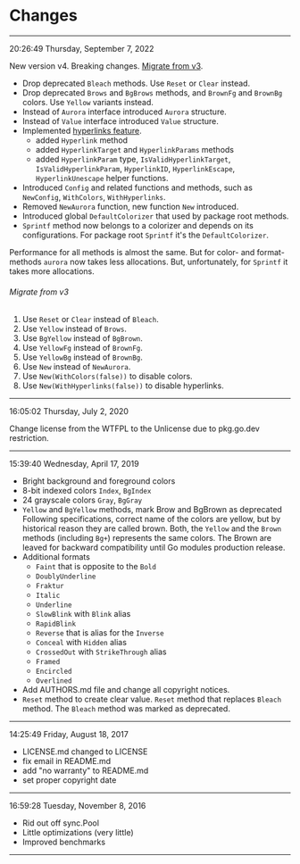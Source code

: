 Changes
=======

---
20:26:49
Thursday, September 7, 2022

New version v4. Breaking changes. [Migrate from v3](#migrate-from-v3).

- Drop deprecated `Bleach` methods. Use `Reset` or `Clear` instead.
- Drop deprecated `Brows` and `BgBrows` methods, and `BrownFg` and `BrownBg`
  colors. Use `Yellow` variants instead.
- Instead of `Aurora` interface introduced `Aurora` structure.
- Instead of `Value` interface introduced `Value` structure.
- Implemented [hyperlinks feature](https://gist.github.com/egmontkob/eb114294efbcd5adb1944c9f3cb5feda).
  - added `Hyperlink` method
  - added `HyperlinkTarget` and `HyperlinkParams` methods
  - added `HyperlinkParam` type, `IsValidHyperlinkTarget`,
    `IsValidHyperlinkParam`, `HyperlinkID`, `HyperlinkEscape`,
    `HyperlinkUnescape` helper functions.
- Introduced `Config` and related functions and methods, such as `NewConfig`,
  `WithColors`, `WithHyperlinks`.
- Removed `NewAurora` function, new function `New` introduced.
- Introduced global `DefaultColorizer` that used by package root methods.
- `Sprintf` method now belongs to a colorizer and depends on its configurations.
  For package root `Sprintf` it's the `DefaultColorizer`.

Performance for all methods is almost the same. But for color- and
format-methods `aurora` now takes less allocations. But, unfortunately, for
`Sprintf` it takes more allocations.

###### Migrate from v3

1. Use `Reset` or `Clear` instead of `Bleach`.
2. Use `Yellow` instead of `Brows`.
3. Use `BgYellow` instead of `BgBrown`.
4. Use `YellowFg` instead of `BrownFg`.
5. Use `YellowBg` instead of `BrownBg`.
6. Use `New` instead of `NewAurora`.
7. Use `New(WithColors(false))` to disable colors.
8. Use `New(WithHyperlinks(false))` to disable hyperlinks.

---
16:05:02
Thursday, July 2, 2020

Change license from the WTFPL to the Unlicense due to pkg.go.dev restriction.

---
15:39:40
Wednesday, April 17, 2019

- Bright background and foreground colors
- 8-bit indexed colors `Index`, `BgIndex`
- 24 grayscale colors `Gray`, `BgGray`
- `Yellow` and `BgYellow` methods, mark Brow and BgBrown as deprecated
  Following specifications, correct name of the colors are yellow, but
  by historical reason they are called brown. Both, the `Yellow` and the
  `Brown` methods (including `Bg+`) represents the same colors. The Brown
  are leaved for backward compatibility until Go modules production release.
- Additional formats
  + `Faint` that is opposite to the `Bold`
  + `DoublyUnderline`
  + `Fraktur`
  + `Italic`
  + `Underline`
  + `SlowBlink` with `Blink` alias
  + `RapidBlink`
  + `Reverse` that is alias for the `Inverse`
  + `Conceal` with `Hidden` alias
  + `CrossedOut` with `StrikeThrough` alias
  + `Framed`
  + `Encircled`
  + `Overlined`
- Add AUTHORS.md file and change all copyright notices.
- `Reset` method to create clear value. `Reset` method that replaces
  `Bleach` method. The `Bleach` method was marked as deprecated.

---

14:25:49
Friday, August 18, 2017

- LICENSE.md changed to LICENSE
- fix email in README.md
- add "no warranty" to README.md
- set proper copyright date

---

16:59:28
Tuesday, November 8, 2016

- Rid out off sync.Pool
- Little optimizations (very little)
- Improved benchmarks

---
